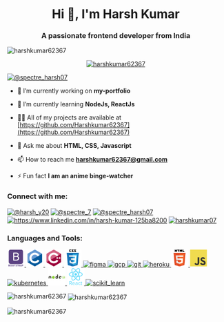 <h1 align="center">Hi 👋, I'm Harsh Kumar</h1>
<h3 align="center">A passionate frontend developer from India</h3>

<p align="left"> <img src="https://komarev.com/ghpvc/?username=harshkumar62367&label=Profile%20views&color=0e75b6&style=flat" alt="harshkumar62367" /> </p>

<p align="middle"> <a href="https://github.com/ryo-ma/github-profile-trophy"><img src="https://github-profile-trophy.vercel.app/?username=harshkumar62367&theme=discord" alt="harshkumar62367" /></a> </p>

<p align="left"> <a href="https://twitter.com/@spectre_harsh07" target="blank"><img src="https://img.shields.io/twitter/follow/spectre_harsh07?logo=twitter&style=for-the-badge" alt="@spectre_harsh07" /></a> </p>

- 🔭 I’m currently working on **my-portfolio**

- 🌱 I’m currently learning **NodeJs, ReactJs**

- 👨‍💻 All of my projects are available at [https://github.com/Harshkumar62367](https://github.com/Harshkumar62367)

- 💬 Ask me about **HTML, CSS, Javascript**

- 📫 How to reach me **harshkumar62367@gmail.com**

- ⚡ Fun fact **I am an anime binge-watcher**

<h3 align="left">Connect with me:</h3>
<p align="left">
<a href="https://codepen.io/@harsh_y20" target="blank"><img align="center" src="https://raw.githubusercontent.com/rahuldkjain/github-profile-readme-generator/master/src/images/icons/Social/codepen.svg" alt="@harsh_y20" height="30" width="40" /></a>
<a href="https://dev.to/@spectre_7" target="blank"><img align="center" src="https://cdn.jsdelivr.net/npm/simple-icons@3.0.1/icons/dev-dot-to.svg" alt="@spectre_7" height="30" width="40" /></a>
<a href="https://twitter.com/@spectre_harsh07" target="blank"><img align="center" src="https://raw.githubusercontent.com/rahuldkjain/github-profile-readme-generator/master/src/images/icons/Social/twitter.svg" alt="@spectre_harsh07" height="30" width="40" /></a>
<a href="https://linkedin.com/in/harsh-kumar-125ba8200" target="blank"><img align="center" src="https://raw.githubusercontent.com/rahuldkjain/github-profile-readme-generator/master/src/images/icons/Social/linked-in-alt.svg" alt="https://www.linkedin.com/in/harsh-kumar-125ba8200" height="30" width="40" /></a>
<a href="https://kaggle.com/harshkumar07" target="blank"><img align="center" src="https://raw.githubusercontent.com/rahuldkjain/github-profile-readme-generator/master/src/images/icons/Social/kaggle.svg" alt="harshkumar07" height="30" width="40" /></a>
</p>

<h3 align="left">Languages and Tools:</h3>
<p align="left"> <a href="https://getbootstrap.com" target="_blank"> <img src="https://raw.githubusercontent.com/devicons/devicon/master/icons/bootstrap/bootstrap-plain-wordmark.svg" alt="bootstrap" width="40" height="40"/> </a> <a href="https://www.cprogramming.com/" target="_blank"> <img src="https://raw.githubusercontent.com/devicons/devicon/master/icons/c/c-original.svg" alt="c" width="40" height="40"/> </a> <a href="https://www.w3schools.com/cpp/" target="_blank"> <img src="https://raw.githubusercontent.com/devicons/devicon/master/icons/cplusplus/cplusplus-original.svg" alt="cplusplus" width="40" height="40"/> </a> <a href="https://www.w3schools.com/css/" target="_blank"> <img src="https://raw.githubusercontent.com/devicons/devicon/master/icons/css3/css3-original-wordmark.svg" alt="css3" width="40" height="40"/> </a> <a href="https://www.figma.com/" target="_blank"> <img src="https://www.vectorlogo.zone/logos/figma/figma-icon.svg" alt="figma" width="40" height="40"/> </a> <a href="https://cloud.google.com" target="_blank"> <img src="https://www.vectorlogo.zone/logos/google_cloud/google_cloud-icon.svg" alt="gcp" width="40" height="40"/> </a> <a href="https://git-scm.com/" target="_blank"> <img src="https://www.vectorlogo.zone/logos/git-scm/git-scm-icon.svg" alt="git" width="40" height="40"/> </a> <a href="https://heroku.com" target="_blank"> <img src="https://www.vectorlogo.zone/logos/heroku/heroku-icon.svg" alt="heroku" width="40" height="40"/> </a> <a href="https://www.w3.org/html/" target="_blank"> <img src="https://raw.githubusercontent.com/devicons/devicon/master/icons/html5/html5-original-wordmark.svg" alt="html5" width="40" height="40"/> </a> <a href="https://developer.mozilla.org/en-US/docs/Web/JavaScript" target="_blank"> <img src="https://raw.githubusercontent.com/devicons/devicon/master/icons/javascript/javascript-original.svg" alt="javascript" width="40" height="40"/> </a> <a href="https://kubernetes.io" target="_blank"> <img src="https://www.vectorlogo.zone/logos/kubernetes/kubernetes-icon.svg" alt="kubernetes" width="40" height="40"/> </a> <a href="https://nodejs.org" target="_blank"> <img src="https://raw.githubusercontent.com/devicons/devicon/master/icons/nodejs/nodejs-original-wordmark.svg" alt="nodejs" width="40" height="40"/> </a> <a href="https://reactjs.org/" target="_blank"> <img src="https://raw.githubusercontent.com/devicons/devicon/master/icons/react/react-original-wordmark.svg" alt="react" width="40" height="40"/> </a> <a href="https://scikit-learn.org/" target="_blank"> <img src="https://upload.wikimedia.org/wikipedia/commons/0/05/Scikit_learn_logo_small.svg" alt="scikit_learn" width="40" height="40"/> </a> </p>

<p><img align="left" src="https://github-readme-stats.vercel.app/api/top-langs?username=harshkumar62367&show_icons=true&locale=en&layout=compact" alt="harshkumar62367" /></p>

<p>&nbsp;<img align="center" src="https://github-readme-stats.vercel.app/api?username=harshkumar62367&show_icons=true&locale=en" alt="harshkumar62367" /></p>

<p><img align="center" src="https://github-readme-streak-stats.herokuapp.com/?user=harshkumar62367&" alt="harshkumar62367" /></p>
